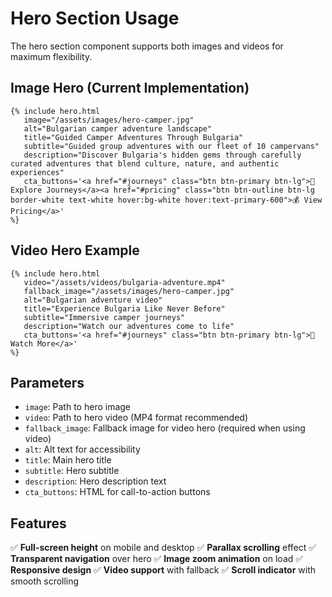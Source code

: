 # Hero Section Usage

The hero section component supports both images and videos for maximum
flexibility.

## Image Hero (Current Implementation)

```liquid
{% include hero.html
   image="/assets/images/hero-camper.jpg"
   alt="Bulgarian camper adventure landscape"
   title="Guided Camper Adventures Through Bulgaria"
   subtitle="Guided group adventures with our fleet of 10 campervans"
   description="Discover Bulgaria's hidden gems through carefully curated adventures that blend culture, nature, and authentic experiences"
   cta_buttons='<a href="#journeys" class="btn btn-primary btn-lg">🚐 Explore Journeys</a><a href="#pricing" class="btn btn-outline btn-lg border-white text-white hover:bg-white hover:text-primary-600">💰 View Pricing</a>'
%}
```

## Video Hero Example

```liquid
{% include hero.html
   video="/assets/videos/bulgaria-adventure.mp4"
   fallback_image="/assets/images/hero-camper.jpg"
   alt="Bulgarian adventure video"
   title="Experience Bulgaria Like Never Before"
   subtitle="Immersive camper journeys"
   description="Watch our adventures come to life"
   cta_buttons='<a href="#journeys" class="btn btn-primary btn-lg">🎥 Watch More</a>'
%}
```

## Parameters

- `image`: Path to hero image
- `video`: Path to hero video (MP4 format recommended)
- `fallback_image`: Fallback image for video hero (required when using video)
- `alt`: Alt text for accessibility
- `title`: Main hero title
- `subtitle`: Hero subtitle
- `description`: Hero description text
- `cta_buttons`: HTML for call-to-action buttons

## Features

✅ **Full-screen height** on mobile and desktop ✅ **Parallax scrolling** effect
✅ **Transparent navigation** over hero ✅ **Image zoom animation** on load ✅
**Responsive design** ✅ **Video support** with fallback ✅ **Scroll indicator**
with smooth scrolling
